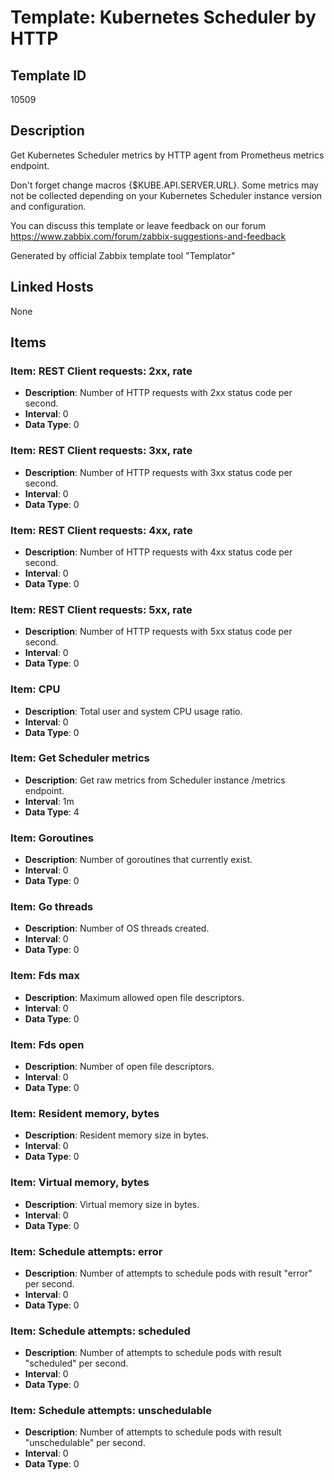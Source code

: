 # Template: Kubernetes Scheduler by HTTP

## Template ID
10509

## Description
Get Kubernetes Scheduler metrics by HTTP agent from Prometheus metrics endpoint.

Don't forget change macros {$KUBE.API.SERVER.URL}.
Some metrics may not be collected depending on your Kubernetes Scheduler instance version and configuration.

You can discuss this template or leave feedback on our forum https://www.zabbix.com/forum/zabbix-suggestions-and-feedback

Generated by official Zabbix template tool "Templator"

## Linked Hosts
None

## Items

### Item: REST Client requests: 2xx, rate
- **Description**: Number of HTTP requests with 2xx status code per second.
- **Interval**: 0
- **Data Type**: 0

### Item: REST Client requests: 3xx, rate
- **Description**: Number of HTTP requests with 3xx status code per second.
- **Interval**: 0
- **Data Type**: 0

### Item: REST Client requests: 4xx, rate
- **Description**: Number of HTTP requests with 4xx status code per second.
- **Interval**: 0
- **Data Type**: 0

### Item: REST Client requests: 5xx, rate
- **Description**: Number of HTTP requests with 5xx status code per second.
- **Interval**: 0
- **Data Type**: 0

### Item: CPU
- **Description**: Total user and system CPU usage ratio.
- **Interval**: 0
- **Data Type**: 0

### Item: Get Scheduler metrics
- **Description**: Get raw metrics from Scheduler instance /metrics endpoint.
- **Interval**: 1m
- **Data Type**: 4

### Item: Goroutines
- **Description**: Number of goroutines that currently exist.
- **Interval**: 0
- **Data Type**: 0

### Item: Go threads
- **Description**: Number of OS threads created.
- **Interval**: 0
- **Data Type**: 0

### Item: Fds max
- **Description**: Maximum allowed open file descriptors.
- **Interval**: 0
- **Data Type**: 0

### Item: Fds open
- **Description**: Number of open file descriptors.
- **Interval**: 0
- **Data Type**: 0

### Item: Resident memory, bytes
- **Description**: Resident memory size in bytes.
- **Interval**: 0
- **Data Type**: 0

### Item: Virtual memory, bytes
- **Description**: Virtual memory size in bytes.
- **Interval**: 0
- **Data Type**: 0

### Item: Schedule attempts: error
- **Description**: Number of attempts to schedule pods with result "error" per second.
- **Interval**: 0
- **Data Type**: 0

### Item: Schedule attempts: scheduled
- **Description**: Number of attempts to schedule pods with result "scheduled" per second.
- **Interval**: 0
- **Data Type**: 0

### Item: Schedule attempts: unschedulable
- **Description**: Number of attempts to schedule pods with result "unschedulable" per second.
- **Interval**: 0
- **Data Type**: 0

